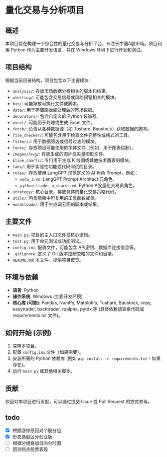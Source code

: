 # 量化交易与分析项目

## 概述

本项目旨在构建一个综合性的量化交易与分析平台，专注于中国A股市场。项目利用 Python 作为主要开发语言，并在 Windows 环境下进行开发和测试。

## 项目结构

根据当前目录结构，项目包含以下主要模块：

-   `analysis/`: 存放市场数据分析相关的脚本和结果。
-   `alerting/`: 可能包含交易信号或风险预警相关的模块。
-   `bin/`: 可能存放可执行文件或脚本。
-   `data/`: 用于存储原始或处理后的市场数据。
-   `decorators/`: 包含自定义的 Python 装饰器。
-   `excel/`: 可能用于处理或生成 Excel 文件。
-   `fetch/`: 负责从各种数据源（如 Tushare, Baostock）获取数据的脚本。
-   `file_checker/`: 可能包含用于检查文件完整性或格式的工具。
-   `filters/`: 用于数据筛选或信号过滤的模块。
-   `fonts/`: 存放项目可能使用的字体文件（例如，用于图表绘制）。
-   `images/`/`svg/`: 存放生成的图片或矢量图形文件。
-   `kline_charts/`: 专门用于生成 K 线图或其他技术图表的模块。
-   `labs/`: 用于实验性功能或代码测试的目录。
-   `roles/`: 存放使用 LangGPT 规范定义的 AI 角色 Prompt，例如：
    -   `meta_2.md`: LangGPT Prompt Architect 元角色。
    -   `python_trader_a_shares.md`: Python A股量化交易员角色。
-   `strategy/`: 核心目录，存放具体的量化交易策略代码。
-   `utils/`: 包含项目中可复用的工具函数或类。
-   `wordclouds/`: 用于生成词云图的脚本或结果。

## 主要文件

-   `main.py`: 项目的主入口文件或核心逻辑。
-   `test.py`: 用于单元测试或功能测试。
-   `config.ini`: 配置文件，可能包含 API密钥、数据库连接信息等。
-   `.gitignore`: 定义了 Git 版本控制忽略的文件和目录。
-   `README.md`: 本文件，提供项目概览。

## 环境与依赖

-   **语言**: Python
-   **操作系统**: Windows (主要开发环境)
-   **核心库 (可能)**: Pandas, NumPy, Matplotlib, Tushare, Baostock, vnpy, easytrader, backtrader, rqalpha, pytdx 等 (具体依赖请查看代码或 requirements.txt 文件)。

## 如何开始 (示例)

1.  克隆本项目。
2.  配置 `config.ini` 文件（如果需要）。
3.  安装所需的 Python 依赖库 (例如 `pip install -r requirements.txt` - 如果存在)。
4.  运行 `main.py` 或其他相关脚本。

## 贡献

欢迎对本项目进行贡献，可以通过提交 Issue 或 Pull Request 的方式参与。

## todo
- [x] 根据涨停原因对个股分组
- [x] 形态选股区分创业版
- [ ] 根据分组叠加日内分时图
- [ ] 回测热点股票表现
